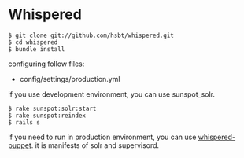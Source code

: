 # Whispered

```
$ git clone git://github.com/hsbt/whispered.git
$ cd whispered
$ bundle install
```

configuring follow files:

 * config/settings/production.yml

if you use development environment, you can use sunspot_solr.

```
$ rake sunspot:solr:start
$ rake sunspot:reindex
$ rails s
```

if you need to run in production environment, you can use [whispered-puppet](https://github.com/hsbt/whispered-puppet). it is manifests of solr and supervisord.
